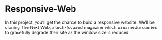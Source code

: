 # Responsive-Web
In this project, you’ll get the chance to build a responsive website. We’ll be cloning The Next Web, a tech-focused magazine which uses media queries to gracefully degrade their site as the window size is reduced.
